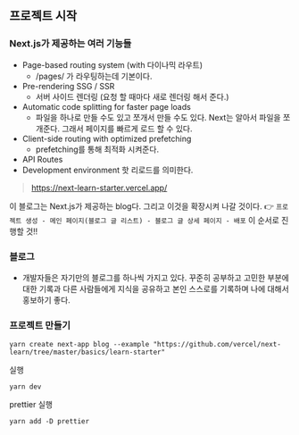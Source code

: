 ## 프로젝트 시작

### Next.js가 제공하는 여러 기능들

- Page-based routing system (with 다이나믹 라우트)
  - /pages/ 가 라우팅하는데 기본이다.
- Pre-rendering SSG / SSR
  - 서버 사이드 렌더링 (요청 할 때마다 새로 렌더링 해서 준다.)
- Automatic code splitting for faster page loads
  - 파일을 하나로 만들 수도 있고 쪼개서 만들 수도 있다. Next는 알아서 파일을 쪼개준다. 그래서 페이지를 빠르게 로드 할 수 있다.
- Client-side routing with optimized prefetching
  - prefetching를 통해 최적화 시켜준다.
- API Routes
- Development environment 핫 리로드를 의미한다.

> https://next-learn-starter.vercel.app/

이 블로그는 Next.js가 제공하는 blog다. 그리고 이것을 확장시켜 나갈 것이다. 👉
`프로젝트 생성 - 메인 페이지(블로그 글 리스트) - 블로그 글 상세 페이지 - 배포` 이 순서로 진행할 것!!

### 블로그

- 개발자들은 자기만의 블로그를 하나씩 가지고 있다.
  꾸준히 공부하고 고민한 부분에 대한 기록과 다른 사람들에게 지식을 공유하고 본인 스스로를 기록하며 나에 대해서 홍보하기 좋다.

### 프로젝트 만들기

```
yarn create next-app blog --example "https://github.com/vercel/next-learn/tree/master/basics/learn-starter"
```

실행

```
yarn dev
```

prettier 실행

```
yarn add -D prettier
```
